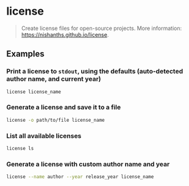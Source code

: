 # license

> Create license files for open-source projects. More information: <https://nishanths.github.io/license>.

## Examples

### Print a license to `stdout`, using the defaults (auto-detected author name, and current year)

```bash
license license_name
```

### Generate a license and save it to a file

```bash
license -o path/to/file license_name
```

### List all available licenses

```bash
license ls
```

### Generate a license with custom author name and year

```bash
license --name author --year release_year license_name
```
